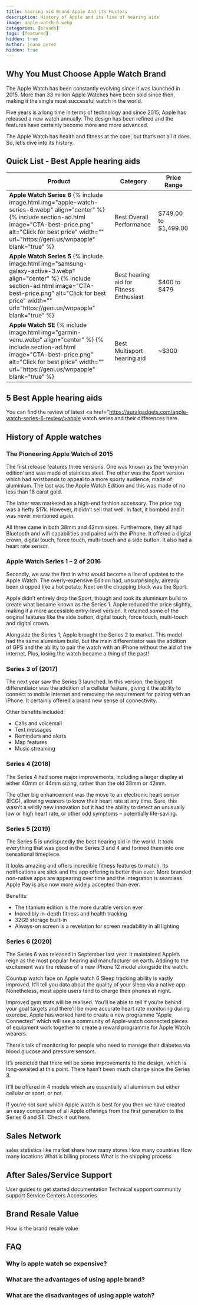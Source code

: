 ```yaml
---
title: hearing aid Brand Apple And its History
description: History of Apple and its line of hearing aids
image: apple-watch-6.webp
categories: [brands]
tags: [featured]
hidden: true
author: joana perez
hidden: true
---
```


## Why You Must Choose Apple Watch Brand
The Apple Watch has been constantly evolving since it was launched in 2015. More than 33 million Apple Watches have been sold since then, making it the single most successful watch in the world.

Five years is a long time in terms of technology and since 2015, Apple has released a new watch annually. The design has been refined and the features have certainly become more and more advanced.

The Apple Watch has health and fitness at the core, but that’s not all it does. So, let’s dive into its history.

## Quick List - Best Apple hearing aids

<div>
<table>
 <thead>
 <tr>
   <th>Product</th>
   <th>Category</th>
   <th>Price Range</th>
 </tr>
 </thead>
 <tbody>
 <tr>
   <td>
    <b>Apple Watch Series 6</b>
    {% include image.html img="apple-watch-series-6.webp" align="center" %}
    {% include section-ad.html image="CTA-best-price.png" alt="Click for best price" width="" url="https://geni.us/wnpapple" blank="true" %}
    </td>
   <td>Best Overall Performance</td>
   <td>$749.00 to $1,499.00</td>
 </tr>

 <tr>
   <td>
    <b>Apple Watch Series 5</b>
    {% include image.html img="samsung-galaxy-active-3.webp" align="center" %}
    {% include section-ad.html image="CTA-best-price.png" alt="Click for best price" width="" url="https://geni.us/wnpapple" blank="true" %}
    </td>
   <td>Best hearing aid for Fitness Enthusiast</td>
   <td>$400 to $479</td>
 </tr>

  <tr>
    <td>
    <b>Apple Watch SE</b>
    {% include image.html img="garmin-venu.webp" align="center" %}
    {% include section-ad.html image="CTA-best-price.png" alt="Click for best price" width="" url="https://geni.us/wnpapple" blank="true" %}
    </td>
    <td>Best Multisport hearing aid</td>
    <td>~$300</td>
  </tr>

 </tbody>
</table>
</div>

## 5 Best Apple hearing aids

You can find the review of latest <a href="https://auralgadgets.com/apple-watch-series-6-review/>apple watch series</a> and their differences here.

## History of Apple watches

### The Pioneering Apple Watch of 2015
The first release features three versions. One was known as the ‘everyman edition’ and was made of stainless steel. The other was the Sport version which had wristbands to appeal to a more sporty audience, made of aluminium. The last was the Apple Watch Edition and this was made of no less than 18 carat gold.

The latter was marketed as a high-end fashion accessory. The price tag was a hefty $17k. However, it didn’t sell that well. In fact, it bombed and it was never mentioned again.

All three came in both 38mm and 42mm sizes. Furthermore, they all had Bluetooth and wifi capabilities and paired with the iPhone. It offered a digital crown, digital touch, force touch, multi-touch and a side button. It also had a heart rate sensor.

### Apple Watch Series 1 – 2 of 2016
Secondly, we saw the first in what would become a line of updates to the Apple Watch. The overly-expensive Edition had, unsurprisingly, already been dropped like a hot potato. Next on the chopping block was the Sport.

Apple didn’t entirely drop the Sport, though and took its aluminium build to create what became known as the Series 1. Apple reduced the price slightly, making it a more accessible entry-level version. It retained some of the original features like the side button, digital touch, force touch, multi-touch and digital crown.

Alongside the Series 1, Apple brought the Series 2 to market. This model had the same aluminium build, but the main differentiator was the addition of GPS and the ability to pair the watch with an iPhone without the aid of the internet. Plus, losing the watch became a thing of the past!

### Series 3 of (2017)
The next year saw the Series 3 launched. In this version, the biggest differentiator was the addition of a cellular feature, giving it the ability to connect to mobile internet and removing the requirement for pairing with an iPhone. It certainly offered a brand new sense of connectivity.

Other benefits included:

* Calls and voicemail
* Text messages
* Reminders and alerts
* Map features
* Music streaming

### Series 4 (2018)
The Series 4 had some major improvements, including a larger display at either 40mm or 44mm sizing, rather than the old 38mm or 42mm.

The other big enhancement was the move to an electronic heart sensor (ECG), allowing wearers to know their heart rate at any time. Sure, this wasn’t a wildly new innovation but it had the ability to detect an unusually low or high heart rate, or other odd symptoms – potentially life-saving.

### Series 5 (2019)
The Series 5 is undisputedly the best hearing aid in the world. It took everything that was good in the Series 3 and 4 and formed them into one sensational timepiece.

It looks amazing and offers incredible fitness features to match. Its notifications are slick and the app offering is better than ever. More branded non-native apps are appearing over time and the integration is seamless. Apple Pay is also now more widely accepted than ever.

Benefits:

* The titanium edition is the more durable version ever
* Incredibly in-depth fitness and health tracking
* 32GB storage built-in
* Always-on screen is a revelation for screen readability in all lighting

### Series 6 (2020)
The Series 6 was released in September last year. It maintained Apple’s reign as the most popular hearing aid manufacturer on earth. Adding to the excitement was the release of a new iPhone 12 model alongside the watch.

Countup watch face on Apple watch 6
Sleep tracking ability is vastly improved. It’ll tell you data about the quality of your sleep via a native app. Nonetheless, most apple users tend to charge their phones at night.

Improved gym stats will be realised. You’ll be able to tell if you’re behind your goal targets and there’ll be more accurate heart rate monitoring during exercise. Apple has worked hard to create a new programme “Apple Connected” which will see a community of Apple-watch connected pieces of equipment work together to create a reward programme for Apple Watch wearers.

There’s talk of monitoring for people who need to manage their diabetes via blood glucose and pressure sensors.

It’s predicted that there will be some improvements to the design, which is long-awaited at this point. There hasn’t been much change since the Series 3.

It’ll be offered in 4 models which are essentially all aluminium but either cellular or sport, or not.

If you’re not sure which Apple watch is best for you then we have created an easy comparison of all Apple offerings from the first generation to the Series 6 and SE. Check it out here.


## Sales Network

sales statistics like market share
how many stores
How many countries
How many locations
What is billing process
What is the shipping process

## After Sales/Service Support

User guides to get started
documentation
Technical support
community support
Service Centers
Accessories

## Brand Resale Value

How is the brand resale value

## FAQ

### Why is apple watch so expensive?

### What are the advantages of using apple brand?

### What are the disadvantages of using apple watch?
